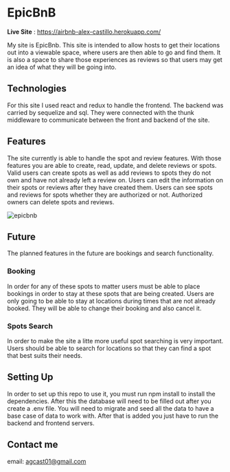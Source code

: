 # EpicBnB

__Live Site__ : https://airbnb-alex-castillo.herokuapp.com/

My site is EpicBnb. This site is intended to allow hosts to get their locations out into a viewable space, where users are then able to go and find them.
It is also a space to share those experiences as reviews so that users may get an idea of what they will be going into.

## Technologies
For this site I used react and redux to handle the frontend. The backend was carried by sequelize and sql. They were connected with the thunk middleware to 
communicate between the front and backend of the site.

## Features

The site currently is able to handle the spot and review features. With those features you are able to create, read, update, and delete reviews or spots.
Valid users can create spots as well as add reviews to spots they do not own and have not already left a review on.
Users can edit the information on their spots or reviews after they have created them.
Users can see spots and reviews for spots whether they are authorized or not.
Authorized owners can delete spots and reviews.

![epicbnb](https://user-images.githubusercontent.com/108693776/203000797-119ef938-fdc4-4c93-900a-30cd09ecf869.PNG)

## Future

The planned features in the future are bookings and search functionality.

### Booking

In order for any of these spots to matter users must be able to place bookings in order to stay at these spots that are being created.
Users are only going to be able to stay at locations during times that are not already booked. They will be able to change their booking and also cancel it.

### Spots Search

In order to make the site a litte more useful spot searching is very important. Users should be able to search for locations so that they can find a spot
that best suits their needs.

## Setting Up

In order to set up this repo to use it, you must run npm install to install the dependencies. After this the database will need to be filled out after you create a 
.env file. You will need to migrate and seed all the data to have a base case of data to work with. After that is added you just have to run the backend and frontend
servers.

## Contact me

email: agcast01@gmail.com
